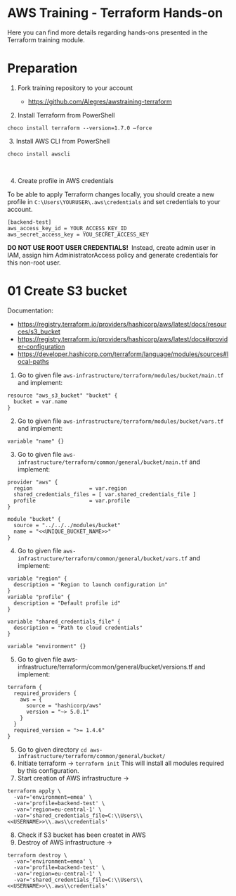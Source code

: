 # AWS Training - Terraform Hands-on
Here you can find more details regarding hands-ons presented in the Terraform training module.

# Preparation
1. Fork training repository to your account
    * https://github.com/Alegres/awstraining-terraform

2. Install Terraform from PowerShell ​

```
choco install terraform --version=1.7.0 –force​
```
​
3. Install AWS CLI from PowerShell ​

```
choco install awscli​
```
​

4. Create profile in AWS credentials

To be able to apply Terraform changes locally, you should create a new profile in ```C:\Users\YOURUSER\.aws\credentials``` and set credentials to your account.
```
[backend-test]​
aws_access_key_id = YOUR_ACCESS_KEY_ID​
aws_secret_access_key = YOU_SECRET_ACCESS_KEY​
```

**DO NOT USE ROOT USER CREDENTIALS! ​**
Instead, create admin user in IAM, assign him AdministratorAccess policy and generate credentials for this non-root user.​

# 01 Create S3 bucket
Documentation:
* https://registry.terraform.io/providers/hashicorp/aws/latest/docs/resources/s3_bucket
* https://registry.terraform.io/providers/hashicorp/aws/latest/docs#provider-configuration
* https://developer.hashicorp.com/terraform/language/modules/sources#local-paths


1. Go to given file ```aws-infrastructure/terraform/modules/bucket/main.tf``` and implement:
```hcl
resource "aws_s3_bucket" "bucket" {
  bucket = var.name
}
```
2. Go to given file ```aws-infrastructure/terraform/modules/bucket/vars.tf``` and implement:
```hcl
variable "name" {}
```
3. Go to given file ```aws-infrastructure/terraform/common/general/bucket/main.tf``` and implement:
```hcl
provider "aws" {
  region                  = var.region
  shared_credentials_files = [ var.shared_credentials_file ]
  profile                 = var.profile
}

module "bucket" {
  source = "../../../modules/bucket"
  name = "<<UNIQUE_BUCKET_NAME>>"
}
```
4. Go to given file ```aws-infrastructure/terraform/common/general/bucket/vars.tf``` and implement:
```hcl
variable "region" {
  description = "Region to launch configuration in"
}
variable "profile" {
  description = "Default profile id"
}

variable "shared_credentials_file" {
  description = "Path to cloud credentials"
}

variable "environment" {}
```
5. Go to given file aws-infrastructure/terraform/common/general/bucket/versions.tf and implement:
```hcl
terraform {
  required_providers {
    aws = {
      source = "hashicorp/aws"
      version = "~> 5.0.1"
    }
  }
  required_version = ">= 1.4.6"
}
```
5. Go to given directory
   ```cd aws-infrastructure/terraform/common/general/bucket/```
6. Initiate terraform -> ```terraform init```  This will install all modules required by this configuration. 
7. Start creation of AWS infrastructure ->
```hcl
terraform apply \
  -var='environment=emea' \
  -var='profile=backend-test' \
  -var='region=eu-central-1' \
  -var='shared_credentials_file=C:\\Users\\<<USERNAME>>\\.aws\\credentials'
```
8. Check if S3 bucket has been createt in AWS
9. Destroy of AWS infrastructure ->
```hcl
terraform destroy \
  -var='environment=emea' \
  -var='profile=backend-test' \
  -var='region=eu-central-1' \
  -var='shared_credentials_file=C:\\Users\\<<USERNAME>>\\.aws\\credentials'
```
